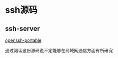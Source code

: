 # ssh源码

## ssh-server

[openssh-portable](https://github.com/openssh/openssh-portable)

通过阅读这份源码说不定能够在局域网通信方面有所研究
